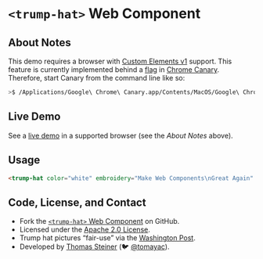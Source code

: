 # `<trump-hat>` Web Component

## About Notes

This demo requires a browser with [Custom Elements v1](https://html.spec.whatwg.org/multipage/scripting.html#custom-elements) support. This feature is currently implemented behind a [flag](https://developers.google.com/web/fundamentals/primers/customelements/) in [Chrome Canary](https://www.google.com/chrome/browser/canary.html). Therefore, start Canary from the command line like so:
```bash
>$ /Applications/Google\ Chrome\ Canary.app/Contents/MacOS/Google\ Chrome\ Canary --enable-blink-features=CustomElementsV1
```

## Live Demo

See a [live demo](https://tomayac.github.io/trump-hat/) in a supported browser (see the _About Notes_ above).

## Usage
```html
<trump-hat color="white" embroidery="Make Web Components\nGreat Again" width="250px"></trump-hat>
```

## Code, License, and Contact

*   Fork the [`<trump-hat>` Web Component](https://github.com/tomayac/trump-hat) on GitHub.
*   Licensed under the [Apache 2.0 License](http://www.apache.org/licenses/LICENSE-2.0).
*   Trump hat pictures “fair-use” via the [Washington Post](https://www.washingtonpost.com/news/the-fix/wp/2015/10/06/hey-lets-all-make-our-own-donald-trump-hats/).
*   Developed by [Thomas Steiner](http://blog.tomayac.com/) (🐦 [@tomayac](https://twitter.com/tomayac)).
